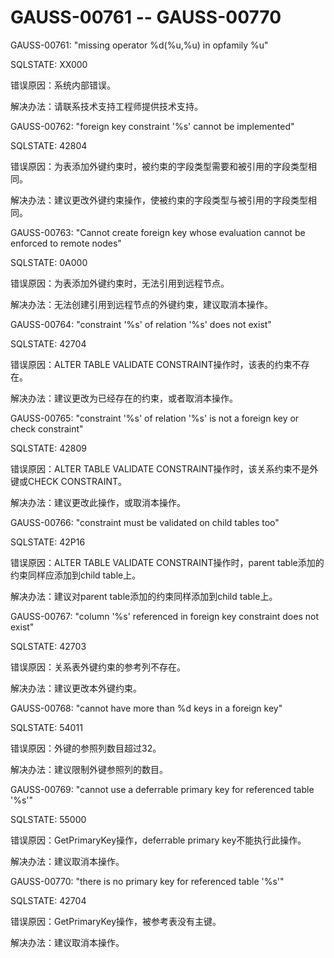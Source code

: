 # GAUSS-00761 -- GAUSS-00770

GAUSS-00761: "missing operator %d\(%u,%u\) in opfamily %u"

SQLSTATE: XX000

错误原因：系统内部错误。

解决办法：请联系技术支持工程师提供技术支持。

GAUSS-00762: "foreign key constraint '%s' cannot be implemented"

SQLSTATE: 42804

错误原因：为表添加外键约束时，被约束的字段类型需要和被引用的字段类型相同。

解决办法：建议更改外键约束操作，使被约束的字段类型与被引用的字段类型相同。

GAUSS-00763: "Cannot create foreign key whose evaluation cannot be enforced to remote nodes"

SQLSTATE: 0A000

错误原因：为表添加外键约束时，无法引用到远程节点。

解决办法：无法创建引用到远程节点的外键约束，建议取消本操作。

GAUSS-00764: "constraint '%s' of relation '%s' does not exist"

SQLSTATE: 42704

错误原因：ALTER TABLE VALIDATE CONSTRAINT操作时，该表的约束不存在。

解决办法：建议更改为已经存在的约束，或者取消本操作。

GAUSS-00765: "constraint '%s' of relation '%s' is not a foreign key or check constraint"

SQLSTATE: 42809

错误原因：ALTER TABLE VALIDATE CONSTRAINT操作时，该关系约束不是外键或CHECK CONSTRAINT。

解决办法：建议更改此操作，或取消本操作。

GAUSS-00766: "constraint must be validated on child tables too"

SQLSTATE: 42P16

错误原因：ALTER TABLE VALIDATE CONSTRAINT操作时，parent table添加的约束同样应添加到child table上。

解决办法：建议对parent table添加的约束同样添加到child table上。

GAUSS-00767: "column '%s' referenced in foreign key constraint does not exist"

SQLSTATE: 42703

错误原因：关系表外键约束的参考列不存在。

解决办法：建议更改本外键约束。

GAUSS-00768: "cannot have more than %d keys in a foreign key"

SQLSTATE: 54011

错误原因：外键的参照列数目超过32。

解决办法：建议限制外键参照列的数目。

GAUSS-00769: "cannot use a deferrable primary key for referenced table '%s'"

SQLSTATE: 55000

错误原因：GetPrimaryKey操作，deferrable primary key不能执行此操作。

解决办法：建议取消本操作。

GAUSS-00770: "there is no primary key for referenced table '%s'"

SQLSTATE: 42704

错误原因：GetPrimaryKey操作，被参考表没有主键。

解决办法：建议取消本操作。
